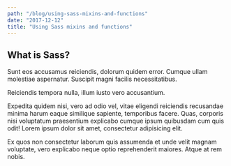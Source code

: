 ```yaml
---
path: "/blog/using-sass-mixins-and-functions"
date: "2017-12-12"
title: "Using Sass mixins and functions"
---
```


## What is Sass?

Sunt eos accusamus reiciendis, dolorum quidem error. Cumque ullam molestiae aspernatur. Suscipit magni facilis necessitatibus.

Reiciendis tempora nulla, illum iusto vero accusantium. 

Expedita quidem nisi, vero ad odio vel, vitae eligendi reiciendis recusandae minima harum eaque similique sapiente, temporibus facere. Quas, corporis nisi voluptatum praesentium explicabo cumque ipsum quibusdam cum quis odit!
Lorem ipsum dolor sit amet, consectetur adipisicing elit.

Ex quos non consectetur laborum quis assumenda et unde velit magnam voluptate, vero explicabo neque optio reprehenderit maiores. Atque at rem nobis.
